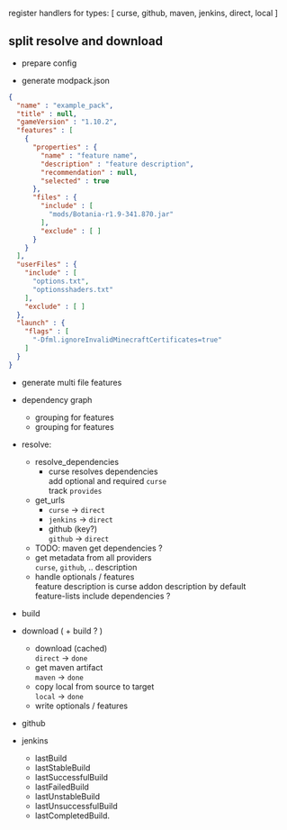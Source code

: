 register handlers for types: [ curse, github, maven, jenkins, direct, local ]

## split resolve and download
- prepare config

- generate modpack.json

```json
{
  "name" : "example_pack",
  "title" : null,
  "gameVersion" : "1.10.2",
  "features" : [
    {
      "properties" : {
        "name" : "feature name",
        "description" : "feature description",
        "recommendation" : null,
        "selected" : true
      },
      "files" : {
        "include" : [
          "mods/Botania-r1.9-341.870.jar"
        ],
        "exclude" : [ ]
      }
    }
  ],
  "userFiles" : {
    "include" : [
      "options.txt",
      "optionsshaders.txt"
    ],
    "exclude" : [ ]
  },
  "launch" : {
    "flags" : [
      "-Dfml.ignoreInvalidMinecraftCertificates=true"
    ]
  }
}
```

- generate multi file features

- dependency graph
  - grouping for features
  - grouping for features

- resolve:
  - resolve_dependencies
    - curse resolves dependencies \
      add optional and required `curse` \
      track `provides`
  - get_urls
    - `curse` -> `direct`
    - `jenkins` -> `direct`
    - github (key?) \
      `github` -> `direct`
  - TODO: maven get dependencies ?
  - get metadata from all providers \
    `curse`, `github`, .. description
  - handle optionals / features \
    feature description is curse addon description by default \
    feature-lists include dependencies ?
- build
- download ( + build ? )
  - download (cached) \
    `direct` -> `done`
  - get maven artifact \
    `maven` -> `done`
  - copy local from source to target \
    `local` -> `done`
  - write optionals / features

- github
- jenkins
  - lastBuild
  - lastStableBuild
  - lastSuccessfulBuild
  - lastFailedBuild
  - lastUnstableBuild
  - lastUnsuccessfulBuild
  - lastCompletedBuild.

